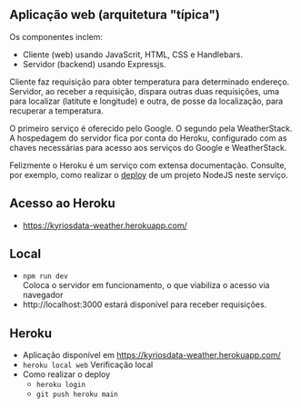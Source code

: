 ## Aplicação web (arquitetura "típica")

Os componentes inclem:

- Cliente (web) usando JavaScrit, HTML, CSS e Handlebars.
- Servidor (backend) usando Expressjs.

Cliente faz requisição para obter temperatura para determinado endereço.
Servidor, ao receber a requisição, dispara outras duas requisições,
uma para localizar (latitute e longitude) e outra, de posse da localização,
para recuperar a temperatura.

O primeiro serviço é oferecido pelo Google. O segundo pela WeatherStack.
A hospedagem do servidor fica por conta do Heroku, configurado com as chaves
necessárias para acesso aos serviços do Google e WeatherStack.

Felizmente o Heroku é um serviço com extensa documentação. Consulte,
por exemplo, como realizar o [deploy](https://devcenter.heroku.com/articles/deploying-nodejs) de um projeto NodeJS neste serviço.

## Acesso ao Heroku

- https://kyriosdata-weather.herokuapp.com/

## Local

- `npm run dev`  
  Coloca o servidor em funcionamento, o que viabiliza o acesso via navegador
- http://localhost:3000 estará disponível para receber requisições.

## Heroku

- Aplicação disponível em https://kyriosdata-weather.herokuapp.com/
- `heroku local web`
  Verificação local
- Como realizar o deploy
  - `heroku login`
  - `git push heroku main`
